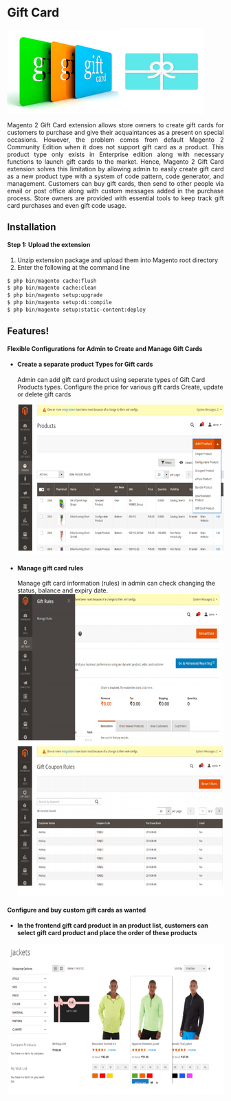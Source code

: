 # Gift Card
<img src ="https://github.com/nishadjadhav/GiftCard/blob/master/gift4.jpeg"/><img src="https://github.com/nishadjadhav/GiftCard/blob/master/giftcard.jpg" height=200 width=200/>


<p align="justify"> Magento 2 Gift Card extension allows store owners to create gift cards for customers to purchase and give their acquaintances as a present on special occasions. However, the problem comes from default Magento 2 Community Edition when it does not support gift card as a product. This product type only exists in Enterprise edition along with necessary functions to launch gift cards to the market. Hence, Magento 2 Gift Card extension solves this limitation by allowing admin to easily create gift card as a new product type with a system of code pattern, code generator, and management. Customers can buy gift cards, then send to other people via email or post office along with custom messages added in the purchase process. Store owners are provided with essential tools to keep track gift card purchases and even gift code usage.</p>

## Installation
#### Step 1: Upload the extension

1) Unzip extension package and upload them into Magento root directory
2) Enter the following at the command line

```sh
$ php bin/magento cache:flush
$ php bin/magento cache:clean
$ php bin/magento setup:upgrade
$ php bin/magento setup:di:compile
$ php bin/magento setup:static-content:deploy

```

## Features!
#### Flexible Configurations for Admin to Create and Manage Gift Cards
- #### Create a separate product Types for Gift cards
  Admin can add gift card product using seperate types of Gift Card Products types. Configure the price for various gift cards
Create, update or delete gift cards
  </br>	

  <img src="https://github.com/nishadjadhav/GiftCard/blob/master/Screenshot3.png" height="350" width="700">
  
- #### Manage gift card rules
  Manage gift card information (rules) in admin can check changing the status, balance and expiry date.
  </br>
  <img src="https://github.com/nishadjadhav/GiftCard/blob/master/Screenshot13.png" height="350" width="700">
  <img src="https://github.com/nishadjadhav/GiftCard/blob/master/Screenshot14.png" height="350" width="700">

#### Configure and buy custom gift cards as wanted
- #### In the frontend gift card product in an product list, customers can select gift card product and place the order of these products
<img src="https://github.com/nishadjadhav/GiftCard/blob/master/Screenshot5.png" height="350" width="700">



